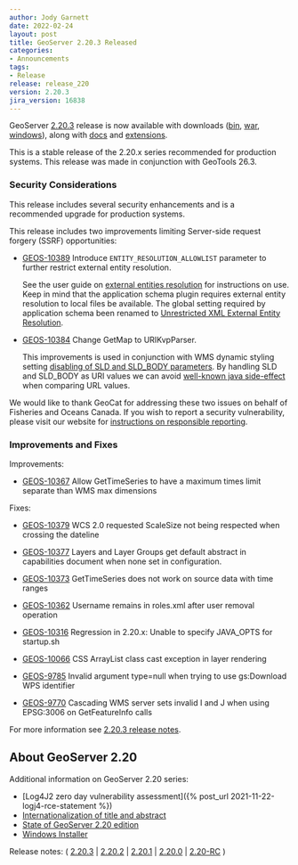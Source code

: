 ```yaml
---
author: Jody Garnett
date: 2022-02-24
layout: post
title: GeoServer 2.20.3 Released
categories:
- Announcements
tags:
- Release
release: release_220
version: 2.20.3
jira_version: 16838
---
```


GeoServer [2.20.3](/release/2.20.3/) release is now available with downloads ([bin](https://sourceforge.net/projects/geoserver/files/GeoServer/2.20.3/geoserver-2.20.3-bin.zip/download), [war](https://sourceforge.net/projects/geoserver/files/GeoServer/2.20.3/geoserver-2.20.3-war.zip/download), [windows](https://sourceforge.net/projects/geoserver/files/GeoServer/2.20.3/GeoServer-2.20.3-winsetup.exe/download)), along with [docs](https://sourceforge.net/projects/geoserver/files/GeoServer/2.20.3/geoserver-2.20.3-htmldoc.zip/download) and [extensions](https://sourceforge.net/projects/geoserver/files/GeoServer/2.20.3/extensions/).

This is a stable release of the 2.20.x series recommended for production systems. This release was made in conjunction with GeoTools 26.3.

### Security Considerations

This release includes several security enhancements and is a recommended upgrade for production systems.

This release includes two improvements limiting Server-side request forgery (SSRF) opportunities:

* [GEOS-10389](https://osgeo-org.atlassian.net/browse/GEOS-10389) Introduce ``ENTITY_RESOLUTION_ALLOWLIST`` parameter to further restrict external entity resolution.

  See the user guide on [external entities resolution](https://docs.geoserver.org/latest/en/user/production/config.html#production-config-external-entities) for instructions on use. Keep in mind that the application schema plugin requires external entity resolution to local files be available. The global setting required by application schema been renamed to [Unrestricted XML External Entity Resolution](https://docs.geoserver.org/latest/en/user/configuration/globalsettings.html#config-globalsettings-external-entities).
  
* [GEOS-10384](https://osgeo-org.atlassian.net/browse/GEOS-10384) Change GetMap to URIKvpParser.
  
  This improvements is used in conjunction with WMS dynamic styling setting [disabling of SLD and SLD_BODY parameters](https://docs.geoserver.org/latest/en/user/services/wms/webadmin.html#disabling-usage-of-dynamic-styling-in-getmap-and-getfeatureinfo-requests). By handling SLD and SLD_BODY as URI values we can avoid [well-known java side-effect](https://bugs.java.com/bugdatabase/view_bug.do?bug_id=4434494) when comparing URL values.

We would like to thank GeoCat for addressing these two issues on behalf of Fisheries and Oceans Canada. If you wish to report a security vulnerability, please visit our website for [instructions on responsible reporting](http://geoserver.org/issues/).

### Improvements and Fixes

Improvements:

* [GEOS-10367](https://osgeo-org.atlassian.net/browse/GEOS-10367) Allow GetTimeSeries to have a maximum times limit separate than WMS max dimensions

Fixes:

* [GEOS-10379](https://osgeo-org.atlassian.net/browse/GEOS-10379) WCS 2.0 requested ScaleSize not being respected when crossing the dateline

* [GEOS-10377](https://osgeo-org.atlassian.net/browse/GEOS-10377) Layers and Layer Groups get default abstract in capabilities document when none set in configuration.

* [GEOS-10373](https://osgeo-org.atlassian.net/browse/GEOS-10373) GetTimeSeries does not work on source data with time ranges

* [GEOS-10362](https://osgeo-org.atlassian.net/browse/GEOS-10362) Username remains in roles.xml after user removal operation

* [GEOS-10316](https://osgeo-org.atlassian.net/browse/GEOS-10316) Regression in 2.20.x: Unable to specify JAVA\_OPTS for startup.sh

* [GEOS-10066](https://osgeo-org.atlassian.net/browse/GEOS-10066) CSS ArrayList class cast exception in layer rendering

* [GEOS-9785](https://osgeo-org.atlassian.net/browse/GEOS-9785) Invalid argument type=null when trying to use gs:Download WPS identifier

* [GEOS-9770](https://osgeo-org.atlassian.net/browse/GEOS-9770) Cascading WMS server sets invalid I and J when using EPSG:3006 on GetFeatureInfo calls

For more information see [2.20.3 release notes](https://github.com/geoserver/geoserver/releases/tag/2.20.3).

## About GeoServer 2.20

Additional information on GeoServer 2.20 series:

* [Log4J2 zero day vulnerability assessment]({% post_url 2021-11-22-logj4-rce-statement %})
* [Internationalization of title and abstract](https://docs.geoserver.org/latest/en/user/services/internationalization/index.html)
* [State of GeoServer 2.20 edition](https://docs.google.com/presentation/d/19Cmld0_VFePh1g4qUSfqNWWB0t-teClFpT3eUqpYGos/edit?usp=sharing)
* [Windows Installer](https://docs.geoserver.org/stable/en/user/installation/win_installer.html) 

Release notes: ( [2.20.3](https://github.com/geoserver/geoserver/releases/tag/2.20.3) \| [2.20.2](https://github.com/geoserver/geoserver/releases/tag/2.20.2) \| [2.20.1](https://github.com/geoserver/geoserver/releases/tag/2.20.1) \| [2.20.0](https://github.com/geoserver/geoserver/releases/tag/2.20.0) \| [2.20-RC](https://github.com/geoserver/geoserver/releases/tag/2.20-RC) )
